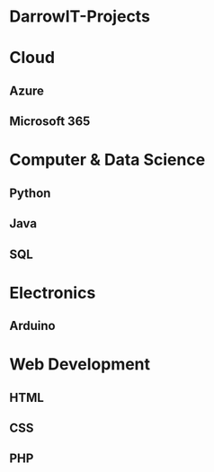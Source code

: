 # DarrowIT-Projects

# Cloud
## Azure
## Microsoft 365

# Computer & Data Science
## Python
## Java
## SQL

# Electronics
## Arduino

# Web Development
## HTML
## CSS
## PHP
